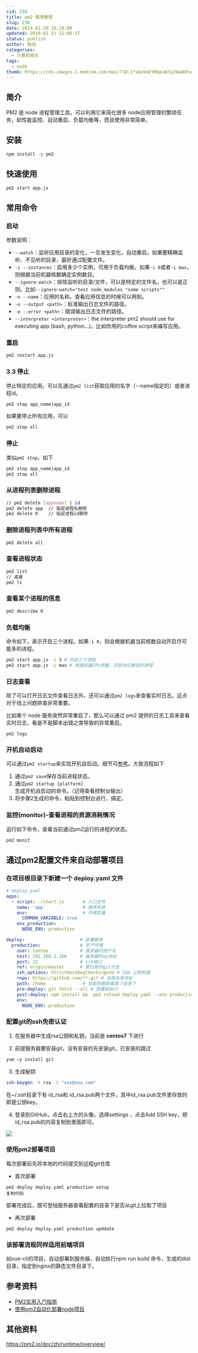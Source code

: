 ```yaml
---
cid: 238
title: pm2 使用教程
slug: 238
date: 2019-01-30 10:10:00
updated: 2019-01-31 11:06:37
status: publish
author: 桃翁
categories: 
  - 计算机相关
tags: 
  - node
thumb: https://cdn-images-1.medium.com/max/710-1*s6oVeEYRQpsW7qJ9eAKPvg.png
---
```



## 简介

PM2 是 node 进程管理工具，可以利用它来简化很多 node应用管理的繁琐任务，如性能监控、自动重启、负载均衡等，而且使用非常简单。

## 安装

```bash
npm install -g pm2
```

## 快速使用

```bash
pm2 start app.js
```

## 常用命令

###  启动

参数说明：

- `--watch`：监听应用目录的变化，一旦发生变化，自动重启。如果要精确监听、不见听的目录，最好通过配置文件。
- `-i --instances`：启用多少个实例，可用于负载均衡。如果`-i 0`或者`-i max`，则根据当前机器核数确定实例数目。
- `--ignore-watch`：排除监听的目录/文件，可以是特定的文件名，也可以是正则。比如`--ignore-watch="test node_modules "some scripts""`
- `-n --name`：应用的名称。查看应用信息的时候可以用到。
- `-o --output <path>`：标准输出日志文件的路径。
- `-e --error <path>`：错误输出日志文件的路径。
- `--interpreter <interpreter>`：the interpreter pm2 should use for executing app (bash, python...)。比如你用的coffee script来编写应用。

###  重启

```bash
pm2 restart app.js
```

### 3.3 停止

停止特定的应用。可以先通过`pm2 list`获取应用的名字（--name指定的）或者进程id。

```bash
pm2 stop app_name|app_id
```

如果要停止所有应用，可以

```bash
pm2 stop all
```

###  停止

类似`pm2 stop`，如下

```bash
pm2 stop app_name|app_id
pm2 stop all
```

### 从进程列表删除进程

```bash
// pm2 delete [appname] | id
pm2 delete app  // 指定进程名删除
pm2 delete 0    // 指定进程id删除
```

### 删除进程列表中所有进程

```bash
pm2 delete all
```

### 查看进程状态

```bash
pm2 list
// 或者
pm2 ls
```

### 查看某个进程的信息

```bash
pm2 describe 0
```

### 负载均衡

命令如下，表示开启三个进程。如果`-i 0`，则会根据机器当前核数自动开启尽可能多的进程。

```bash
pm2 start app.js -i 3 # 开启三个进程
pm2 start app.js -i max # 根据机器CPU核数，开启对应数目的进程 
```

### 日志查看

除了可以打开日志文件查看日志外，还可以通过`pm2 logs`来查看实时日志。这点对于线上问题排查非常重要。

比如某个 node 服务突然异常重启了，那么可以通过 pm2 提供的日志工具来查看实时日志，看是不是脚本出错之类导致的异常重启。

```
pm2 logs
```

### 开机自动启动

可以通过`pm2 startup`来实现开机自启动。细节可[参考](http://pm2.keymetrics.io/docs/usage/startup/)。大致流程如下

1. 通过`pm2 save`保存当前进程状态。
2. 通过`pm2 startup [platform]`生成开机自启动的命令。（记得查看控制台输出）
3. 将步骤2生成的命令，粘贴到控制台进行，搞定。

### 监控(monitor)-查看进程的资源消耗情况

运行如下命令，查看当前通过pm2运行的进程的状态。

```bash
pm2 monit
```

## 通过pm2配置文件来自动部署项目

###  在项目根目录下新建一个 deploy.yaml 文件

```yaml
# deploy.yaml
apps:
  - script: ./start.js       # 入口文件
    name: 'app'              # 程序名称
    env:                     # 环境变量
      COMMON_VARIABLE: true
    env_production:
      NODE_ENV: production

deploy:                     # 部署脚本
  production:               # 生产环境
    user: lentoo            # 服务器的用户名
    host: 192.168.2.166     # 服务器的ip地址
    port: 22                # ssh端口
    ref: origin/master      # 要拉取的git分支
    ssh_options: StrictHostKeyChecking=no # SSH 公钥检查
    repo: https://github.com/**.git # 远程仓库地址
    path: /home              # 拉取到服务器某个目录下
    pre-deploy: git fetch --all # 部署前执行
    post-deploy: npm install &&  pm2 reload deploy.yaml --env production # 部署后执行
    env:
      NODE_ENV: production

```

### 配置git的ssh免密认证

1. 在服务器中生成rsa公钥和私钥，当前是 **centos7** 下进行

2. 前提服务器要安装git，没有安装的先安装git，已安装的跳过

```bash
yum –y install git
```

3. 生成秘钥

```bash
ssh-keygen -t rsa -C "xxx@xxx.com"
```

在~/.ssh目录下有 id_rsa和 id_rsa.pub两个文件，其中id_rsa.pub文件里存放的即是公钥key。

4. 登录到GitHub，点击右上方的头像，选择settings ，点击Add SSH key，把id_rsa.pub的内容复制到里面即可。

![](https://user-gold-cdn.xitu.io/2018/8/26/16574cdcd9ac289b?imageView2/0/w/1280/h/960/format/webp/ignore-error/1)

### 使用pm2部署项目

每次部署前先将本地的代码提交到远程git仓库

- 首次部署

```
pm2 deploy deploy.yaml production setup 
复制代码
```

部署完成后，既可登陆服务器查看配置的目录下是否从git上拉取了项目

- 再次部署

```
pm2 deploy deploy.yaml production upddate
```

### 该部署流程同样适用前端项目

如vue-cli的项目，自动部署到服务器，自动执行npm run build 命令，生成的dist目录，指定到nginx的静态文件目录下。

## 参考资料

- [PM2实用入门指南](https://www.cnblogs.com/chyingp/p/pm2-documentation.html)
- [使用pm2自动化部署node项目](https://juejin.im/post/5b823506e51d4538d517662f)

## 其他资料

https://pm2.io/doc/zh/runtime/overview/

